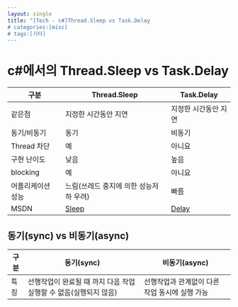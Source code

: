 ```yaml
---
layout: single
title: "[Tech - c#]Thread.Sleep vs Task.Delay
# categories:[misc]
# tags:[기타]
---
```


# c#에서의 Thread.Sleep vs Task.Delay

| 구분              | Thread.Sleep                                                                                                | Task.Delay                                                                                                                                             |
| ----------------- | ----------------------------------------------------------------------------------------------------------- | ------------------------------------------------------------------------------------------------------------------------------------------------------ |
| 같은점            | 지정한 시간동안 지연                                                                                        | 지정한 시간동안 지연                                                                                                                                   |
| 동기/비동기       | 동기                                                                                                        | 비동기                                                                                                                                                 |
| Thread 차단       | 예                                                                                                          | 아니요                                                                                                                                                 |
| 구현 난이도       | 낮음                                                                                                        | 높음                                                                                                                                                   |
| blocking          | 예                                                                                                          | 아니요                                                                                                                                                 |
| 어플리케이션 성능 | 느림(쓰레드 중지에 의한 성능저하 우려)                                                                      | 빠름                                                                                                                                                   |
| MSDN              | [Sleep](https://learn.microsoft.com/ko-kr/dotnet/api/system.threading.thread.sleep?view=net-8.0#definition) | [Delay](<https://learn.microsoft.com/ko-kr/dotnet/api/system.threading.tasks.task.delay?view=net-8.0#system-threading-tasks-task-delay(system-int32)>) |

## 동기(sync) vs 비동기(async)

| 구분 | 동기(sync)                                                        | 비동기(async)                                  |
| ---- | ----------------------------------------------------------------- | ---------------------------------------------- |
| 특징 | 선행작업이 완료될 때 까지 다음 작업 실행할 수 없음(실행되지 않음) | 선행작업과 관계없이 다른 작업 동시에 실행 가능 |
